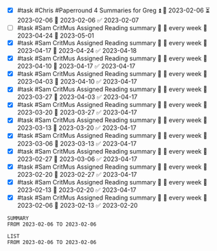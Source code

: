 - [x] #task #Chris #Paperround 4 Summaries for Greg ⏫ 🛫 2023-02-06 ⏳ 2023-02-06 📅 2023-02-06 ✅ 2023-02-07
- [ ] #task #Sam CritMus Assigned Reading summary 🔼 🔁 every week 🛫 2023-04-24 📅 2023-05-01
- [x] #task #Sam CritMus Assigned Reading summary 🔼 🔁 every week 🛫 2023-04-17 📅 2023-04-24 ✅ 2023-04-18
- [x] #task #Sam CritMus Assigned Reading summary 🔼 🔁 every week 🛫 2023-04-10 📅 2023-04-17 ✅ 2023-04-17
- [x] #task #Sam CritMus Assigned Reading summary 🔼 🔁 every week 🛫 2023-04-03 📅 2023-04-10 ✅ 2023-04-17
- [x] #task #Sam CritMus Assigned Reading summary 🔼 🔁 every week 🛫 2023-03-27 📅 2023-04-03 ✅ 2023-04-17
- [x] #task #Sam CritMus Assigned Reading summary 🔼 🔁 every week 🛫 2023-03-20 📅 2023-03-27 ✅ 2023-04-17
- [x] #task #Sam CritMus Assigned Reading summary 🔼 🔁 every week 🛫 2023-03-13 📅 2023-03-20 ✅ 2023-04-17
- [x] #task #Sam CritMus Assigned Reading summary 🔼 🔁 every week 🛫 2023-03-06 📅 2023-03-13 ✅ 2023-04-17
- [x] #task #Sam CritMus Assigned Reading summary 🔼 🔁 every week 🛫 2023-02-27 📅 2023-03-06 ✅ 2023-04-17
- [x] #task #Sam CritMus Assigned Reading summary 🔼 🔁 every week 🛫 2023-02-20 📅 2023-02-27 ✅ 2023-04-17
- [x] #task #Sam CritMus Assigned Reading summary 🔼 🔁 every week 🛫 2023-02-13 📅 2023-02-20 ✅ 2023-04-17
- [x] #task #Sam CritMus Assigned Reading summary 🔼 🔁 every week 🛫 2023-02-06 📅 2023-02-13 ✅ 2023-02-20

```toggl
SUMMARY
FROM 2023-02-06 TO 2023-02-06
```
```toggl
LIST
FROM 2023-02-06 TO 2023-02-06
```

